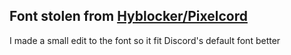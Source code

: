 ## Font stolen from [Hyblocker/Pixelcord](https://github.com/hyblocker/pixelcord)
I made a small edit to the font so it fit Discord's default font better
